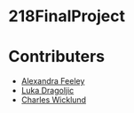 # 218FinalProject


# Contributers
* [Alexandra Feeley](https://github.com/af428)
* [Luka Dragoljic](https://github.com/LukaDragolijc)
* [Charles Wicklund](https://github.com/chwicklund) 
